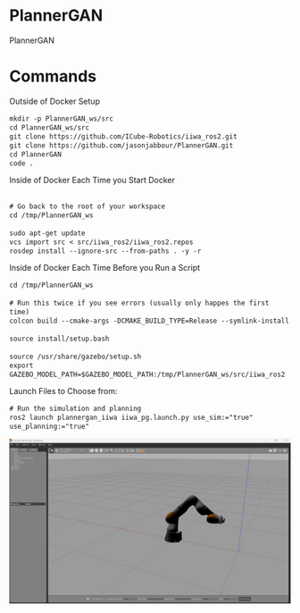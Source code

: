 # PlannerGAN
PlannerGAN


# Commands

Outside of Docker Setup
```shell 
mkdir -p PlannerGAN_ws/src
cd PlannerGAN_ws/src
git clone https://github.com/ICube-Robotics/iiwa_ros2.git
git clone https://github.com/jasonjabbour/PlannerGAN.git
cd PlannerGAN
code .
```

Inside of Docker Each Time you Start Docker
```shell

# Go back to the root of your workspace
cd /tmp/PlannerGAN_ws 

sudo apt-get update
vcs import src < src/iiwa_ros2/iiwa_ros2.repos
rosdep install --ignore-src --from-paths . -y -r

```

Inside of Docker Each Time Before you Run a Script
```shell
cd /tmp/PlannerGAN_ws 

# Run this twice if you see errors (usually only happes the first time)
colcon build --cmake-args -DCMAKE_BUILD_TYPE=Release --symlink-install

source install/setup.bash

source /usr/share/gazebo/setup.sh
export GAZEBO_MODEL_PATH=$GAZEBO_MODEL_PATH:/tmp/PlannerGAN_ws/src/iiwa_ros2
```

Launch Files to Choose from:
```shell
# Run the simulation and planning
ros2 launch plannergan_iiwa iiwa_pg.launch.py use_sim:="true" use_planning:="true"

```

![](captures/gazebo_setup.png)

